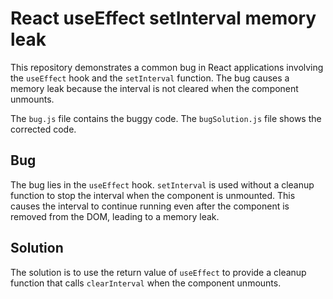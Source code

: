 # React useEffect setInterval memory leak

This repository demonstrates a common bug in React applications involving the `useEffect` hook and the `setInterval` function.  The bug causes a memory leak because the interval is not cleared when the component unmounts.

The `bug.js` file contains the buggy code.  The `bugSolution.js` file shows the corrected code.

## Bug
The bug lies in the `useEffect` hook.  `setInterval` is used without a cleanup function to stop the interval when the component is unmounted. This causes the interval to continue running even after the component is removed from the DOM, leading to a memory leak.

## Solution
The solution is to use the return value of `useEffect` to provide a cleanup function that calls `clearInterval` when the component unmounts.